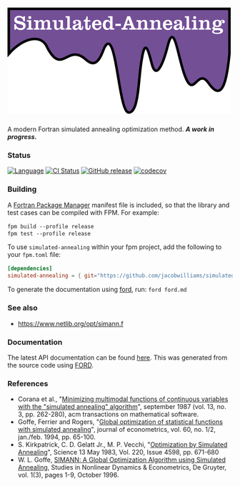 ![simulated-annealing](media/logo.png)
============

A modern Fortran simulated annealing optimization method. ***A work in progress.***
### Status

[![Language](https://img.shields.io/badge/-Fortran-734f96?logo=fortran&logoColor=white)](https://github.com/topics/fortran)
[![CI Status](https://github.com/jacobwilliams/simulated-annealing/actions/workflows/CI.yml/badge.svg)](https://github.com/jacobwilliams/simulated-annealing/actions)
[![GitHub release](https://img.shields.io/github/release/jacobwilliams/simulated-annealing.svg?style=plastic)](https://github.com/jacobwilliams/simulated-annealing/releases/latest)
[![codecov](https://codecov.io/gh/jacobwilliams/simulated-annealing/branch/master/graph/badge.svg?token=43HK33CSMY)](https://codecov.io/gh/jacobwilliams/simulated-annealing)

### Building

A [Fortran Package Manager](https://github.com/fortran-lang/fpm) manifest file is included, so that the library and test cases can be compiled with FPM. For example:

```
fpm build --profile release
fpm test --profile release
```

To use `simulated-annealing` within your fpm project, add the following to your `fpm.toml` file:
```toml
[dependencies]
simulated-annealing = { git="https://github.com/jacobwilliams/simulated-annealing.git" }
```

To generate the documentation using [ford](https://github.com/Fortran-FOSS-Programmers/ford), run: ```ford ford.md```

### See also

  *  https://www.netlib.org/opt/simann.f

### Documentation

The latest API documentation can be found [here](https://jacobwilliams.github.io/simulated-annealing/). This was generated from the source code using [FORD](https://github.com/Fortran-FOSS-Programmers/ford).

### References

  * Corana et al., "[Minimizing multimodal functions of continuous variables
    with the "simulated annealing" algorithm](https://dl.acm.org/doi/10.1145/29380.29864)", september 1987
    (vol. 13, no. 3, pp. 262-280),
    acm transactions on mathematical software.
  * Goffe, Ferrier and Rogers, "[Global optimization of statistical functions
    with simulated annealing](https://www.sciencedirect.com/science/article/abs/pii/0304407694900388)", journal of econometrics, vol. 60, no. 1/2,
    jan./feb. 1994, pp. 65-100.
  * S. Kirkpatrick, C. D. Gelatt Jr., M. P. Vecchi, "[Optimization by Simulated Annealing](https://pdfs.semanticscholar.org/e893/4a942f06ee91940ab57732953ec6a24b3f00.pdf)", Science 13 May 1983, Vol. 220, Issue 4598, pp. 671-680
  * W. L. Goffe, [SIMANN: A Global Optimization Algorithm using Simulated Annealing](https://www.researchgate.net/publication/24015773_SIMANN_A_Global_Optimization_Algorithm_using_Simulated_Annealing), Studies in Nonlinear Dynamics & Econometrics, De Gruyter, vol. 1(3), pages 1-9, October 1996.